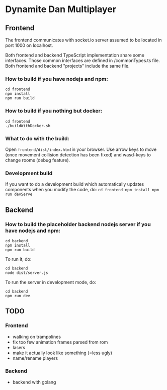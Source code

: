 
# Dynamite Dan Multiplayer

## Frontend

The frontend communicates with socket.io server assumed to be located in port 1000 on localhost.

Both frontend and backend TypeScript implementation share some interfaces. Those common interfaces are defined in /commonTypes.ts file. Both frontend and backend "projects" include the same file. 

### How to build if you have nodejs and npm:

    cd frontend
    npm install
    npm run build

### How to build if you nothing but docker:

    cd frontend
    ./buildWithDocker.sh

### What to do with the build:
Open `frontend/dist/index.html`in your browser. Use arrow keys to move (once movement collision detection has been fixed) and wasd-keys to change rooms (debug feature).

### Development build
If you want to do a development build which automatically updates components when you modify the code, do:
 `cd frontend
 npm install
 npm run devServe`

## Backend
### How to build the placeholder backend nodejs server if you have nodejs and npm:

    cd backend
    npm install
    npm run build

To run it, do:

    cd backend
    node dist/server.js

To run the server in development mode, do:

    cd backend
    npm run dev

## TODO
### Frontend
 - walking on trampolines
 - fix too few animation frames parsed from rom
 - lasers
 - make it actually look like something (=less ugly)
 - name/rename players
### Backend
 - backend with golang
